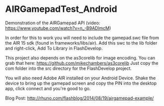 AIRGamepadTest_Android
======================

Demonstration of the AIRGamepad API (video: https://www.youtube.com/watch?v=n_-B9ADlmcM)

In order for this to work you will need to include the gamepad.swc file from the AIR 15 sdk (found in frameworks/libs/air). 
Add this swc to the lib folder and right-click, Add To Library in FlashDevelop.

This project also depends on the as3corelib for image encoding. You can grab that here: https://github.com/mikechambers/as3corelib
Just copy the com folder into the src directory for the FlashDevelop project.

You will also need Adobe AIR installed on your Android Device. Shake the device to bring up the gamepad screen and copy the PIN 
into the desktop app, click connect and you're good to go.

Blog Post: http://rhuno.com/flashblog/2014/08/19/airgamepad-example/
